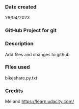 
### Date created
28/04/2023 

### GitHub Project for git

### Description
Add files and changes to github

### Files used
bikeshare.py.txt

### Credits
Me and https://learn.udacity.com/

